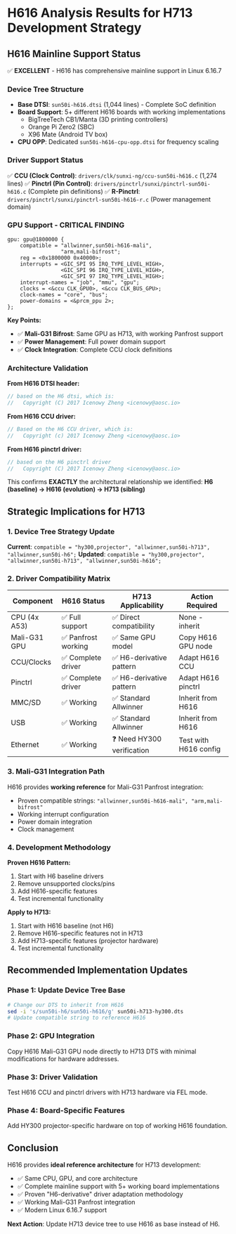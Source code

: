 # H616 Analysis Results for H713 Development Strategy

## H616 Mainline Support Status
✅ **EXCELLENT** - H616 has comprehensive mainline support in Linux 6.16.7

### Device Tree Structure
- **Base DTSI**: `sun50i-h616.dtsi` (1,044 lines) - Complete SoC definition
- **Board Support**: 5+ different H616 boards with working implementations
  - BigTreeTech CB1/Manta (3D printing controllers)
  - Orange Pi Zero2 (SBC)
  - X96 Mate (Android TV box)
- **CPU OPP**: Dedicated `sun50i-h616-cpu-opp.dtsi` for frequency scaling

### Driver Support Status
✅ **CCU (Clock Control)**: `drivers/clk/sunxi-ng/ccu-sun50i-h616.c` (1,274 lines)
✅ **Pinctrl (Pin Control)**: `drivers/pinctrl/sunxi/pinctrl-sun50i-h616.c` (Complete pin definitions)
✅ **R-Pinctrl**: `drivers/pinctrl/sunxi/pinctrl-sun50i-h616-r.c` (Power management domain)

### GPU Support - CRITICAL FINDING
```dts
gpu: gpu@1800000 {
    compatible = "allwinner,sun50i-h616-mali",
                 "arm,mali-bifrost";
    reg = <0x1800000 0x40000>;
    interrupts = <GIC_SPI 95 IRQ_TYPE_LEVEL_HIGH>,
                 <GIC_SPI 96 IRQ_TYPE_LEVEL_HIGH>,
                 <GIC_SPI 97 IRQ_TYPE_LEVEL_HIGH>;
    interrupt-names = "job", "mmu", "gpu";
    clocks = <&ccu CLK_GPU0>, <&ccu CLK_BUS_GPU>;
    clock-names = "core", "bus";
    power-domains = <&prcm_ppu 2>;
};
```

**Key Points:**
- ✅ **Mali-G31 Bifrost**: Same GPU as H713, with working Panfrost support
- ✅ **Power Management**: Full power domain support  
- ✅ **Clock Integration**: Complete CCU clock definitions

### Architecture Validation
**From H616 DTSI header:**
```c
// based on the H6 dtsi, which is:
//   Copyright (C) 2017 Icenowy Zheng <icenowy@aosc.io>
```

**From H616 CCU driver:**
```c
// Based on the H6 CCU driver, which is:
//   Copyright (c) 2017 Icenowy Zheng <icenowy@aosc.io>
```

**From H616 pinctrl driver:**
```c
// based on the H6 pinctrl driver
//   Copyright (C) 2017 Icenowy Zheng <icenowy@aosc.io>
```

This confirms **EXACTLY** the architectural relationship we identified:
**H6 (baseline) → H616 (evolution) → H713 (sibling)**

## Strategic Implications for H713

### 1. Device Tree Strategy Update
**Current**: `compatible = "hy300,projector", "allwinner,sun50i-h713", "allwinner,sun50i-h6";`
**Updated**: `compatible = "hy300,projector", "allwinner,sun50i-h713", "allwinner,sun50i-h616";`

### 2. Driver Compatibility Matrix
| Component | H616 Status | H713 Applicability | Action Required |
|-----------|-------------|-------------------|-----------------|
| CPU (4x A53) | ✅ Full support | ✅ Direct compatibility | None - inherit |
| Mali-G31 GPU | ✅ Panfrost working | ✅ Same GPU model | Copy H616 GPU node |
| CCU/Clocks | ✅ Complete driver | ✅ H6-derivative pattern | Adapt H616 CCU |
| Pinctrl | ✅ Complete driver | ✅ H6-derivative pattern | Adapt H616 pinctrl |
| MMC/SD | ✅ Working | ✅ Standard Allwinner | Inherit from H616 |
| USB | ✅ Working | ✅ Standard Allwinner | Inherit from H616 |
| Ethernet | ✅ Working | ❓ Need HY300 verification | Test with H616 config |

### 3. Mali-G31 Integration Path
H616 provides **working reference** for Mali-G31 Panfrost integration:
- Proven compatible strings: `"allwinner,sun50i-h616-mali", "arm,mali-bifrost"`
- Working interrupt configuration
- Power domain integration
- Clock management

### 4. Development Methodology
**Proven H616 Pattern:**
1. Start with H6 baseline drivers
2. Remove unsupported clocks/pins  
3. Add H616-specific features
4. Test incremental functionality

**Apply to H713:**
1. Start with H616 baseline (not H6)
2. Remove H616-specific features not in H713
3. Add H713-specific features (projector hardware)
4. Test incremental functionality

## Recommended Implementation Updates

### Phase 1: Update Device Tree Base
```bash
# Change our DTS to inherit from H616
sed -i 's/sun50i-h6/sun50i-h616/g' sun50i-h713-hy300.dts
# Update compatible string to reference H616
```

### Phase 2: GPU Integration
Copy H616 Mali-G31 GPU node directly to H713 DTS with minimal modifications for hardware addresses.

### Phase 3: Driver Validation  
Test H616 CCU and pinctrl drivers with H713 hardware via FEL mode.

### Phase 4: Board-Specific Features
Add HY300 projector-specific hardware on top of working H616 foundation.

## Conclusion
H616 provides **ideal reference architecture** for H713 development:
- ✅ Same CPU, GPU, and core architecture
- ✅ Complete mainline support with 5+ working board implementations  
- ✅ Proven "H6-derivative" driver adaptation methodology
- ✅ Working Mali-G31 Panfrost integration
- ✅ Modern Linux 6.16.7 support

**Next Action**: Update H713 device tree to use H616 as base instead of H6.